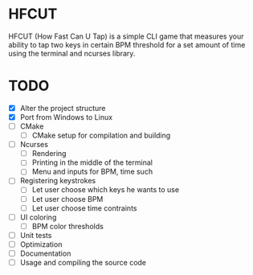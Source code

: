 # HFCUT
HFCUT (How Fast Can U Tap) is a simple CLI game that measures your ability to tap two keys in certain BPM threshold for a set amount of time using the terminal and ncurses library.



# TODO
- [x] Alter the project structure
- [x] Port from Windows to Linux
- [ ] CMake
    - [ ] CMake setup for compilation and building
- [ ] Ncurses
    - [ ] Rendering
    - [ ] Printing in the middle of the terminal
    - [ ] Menu and inputs for BPM, time such
- [ ] Registering keystrokes
    - [ ] Let user choose which keys he wants to use
    - [ ] Let user choose BPM
    - [ ] Let user choose time contraints
- [ ] UI coloring
    - [ ] BPM color thresholds
- [ ] Unit tests
- [ ] Optimization
- [ ] Documentation
- [ ] Usage and compiling the source code